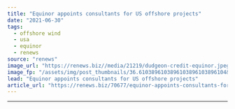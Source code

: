 ```yaml
---
title: "Equinor appoints consultants for US offshore projects"
date: "2021-06-30"
tags: 
  - offshore wind
  - usa
  - equinor
  - renews
source: "renews"
image_url: "https://renews.biz//media/21219/dudgeon-credit-equinor.jpeg?mode=crop&width=770&heightratio=0.6103896103896103896103896104&slimmage=true"
image_fp: "/assets/img/post_thumbnails/36.6103896103896103896103896104&slimmage=true"
lead: "Equinor appoints consultants for US offshore projects"
article_url: "https://renews.biz/70677/equinor-appoints-consultants-for-us-offshore-projects/"
---
```


---
